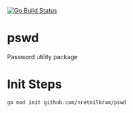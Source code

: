 <!-- badges: start -->
  [![Go Build Status](https://github.com/nretnilkram/pswd/workflows/pswd/badge.svg)](https://github.com/nretnilkram/pswd/actions)
<!-- badges: end -->

# pswd
Password utility package


# Init Steps
```
go mod init github.com/nretnilkram/pswd
```
